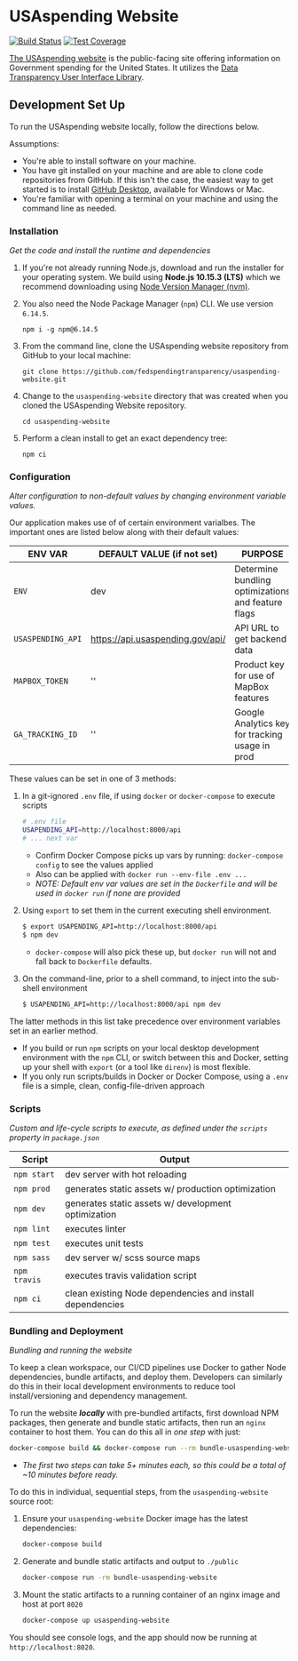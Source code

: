 # USAspending Website

[![Build Status](https://travis-ci.com/fedspendingtransparency/usaspending-website.svg?branch=dev)](https://travis-ci.com/fedspendingtransparency/usaspending-website) [![Test Coverage](https://codeclimate.com/github/fedspendingtransparency/usaspending-website/badges/coverage.svg)](https://codeclimate.com/github/fedspendingtransparency/usaspending-website/coverage)

[The USAspending website](https://www.usaspending.gov/) is the public-facing site offering information on Government spending for the United States. It utilizes the [Data Transparency User Interface Library](https://github.com/fedspendingtransparency/data-transparency-ui).

## Development Set Up
To run the USAspending website locally, follow the directions below.

Assumptions:

* You're able to install software on your machine.
* You have git installed on your machine and are able to clone code repositories from GitHub. If this isn't the case, the easiest way to get started is to install [GitHub Desktop](https://desktop.github.com/ "GitHub desktop"), available for Windows or Mac.
* You're familiar with opening a terminal on your machine and using the command line as needed.

### Installation
_Get the code and install the runtime and dependencies_

1. If you're not already running Node.js, download and run the installer for your operating system. We build using **Node.js 10.15.3 (LTS)** which we recommend downloading using [Node Version Manager (nvm)](https://github.com/nvm-sh/nvm).
2. You also need the Node Package Manager (`npm`) CLI. We use version `6.14.5`.

    ```shell
    npm i -g npm@6.14.5
    ```
3. From the command line, clone the USAspending website repository from GitHub to your local machine:

    ```shell
    git clone https://github.com/fedspendingtransparency/usaspending-website.git
    ```
4. Change to the `usaspending-website` directory that was created when you cloned the USAspending Website repository.

    ```shell
    cd usaspending-website
    ```

5. Perform a clean install to get an exact dependency tree:

    ```shell
    npm ci
    ```

### Configuration
_Alter configuration to non-default values by changing environment variable values._

Our application makes use of of certain environment varialbes. The important ones are listed below along with their default values:

| ENV VAR           | DEFAULT VALUE (if not set)       | PURPOSE 
|-------------------|----------------------------------|----------------------------------------------------|
| `ENV`             | dev                              | Determine bundling optimizations and feature flags | 
| `USASPENDING_API` | https://api.usaspending.gov/api/ | API URL to get backend data                        |
| `MAPBOX_TOKEN`    | ''                               | Product key for use of MapBox features             |
| `GA_TRACKING_ID`  | ''                               | Google Analytics key for tracking usage in prod    |

These values can be set in one of 3 methods:

1. In a git-ignored `.env` file, if using `docker` or `docker-compose` to execute scripts 

    ```bash
    # .env file
    USAPENDING_API=http://localhost:8000/api
    # ... next var
    ```
    - Confirm Docker Compose picks up vars by running: `docker-compose config` to see the values applied
    - Also can be applied with `docker run --env-file .env ...`
    - _NOTE: Default env var values are set in the `Dockerfile` and will be used in `docker run` if none are provided_
2. Using `export` to set them in the current executing shell environment.

    ```bash
    $ export USAPENDING_API=http://localhost:8000/api
    $ npm dev
    ```
    - `docker-compose` will also pick these up, but `docker run` will not and fall back to `Dockerfile` defaults.
3. On the command-line, prior to a shell command, to inject into the sub-shell environment

    ```bash
    $ USAPENDING_API=http://localhost:8000/api npm dev
    ```

The latter methods in this list take precedence over environment variables set in an earlier method. 
- If you build or run `npm` scripts on your local desktop development environment with the `npm` CLI, or switch between this and Docker, setting up your shell with `export` (or a tool like `direnv`) is most flexible. 
- If you only run scripts/builds in Docker or Docker Compose, using a `.env` file is a simple, clean, config-file-driven approach 

### Scripts
_Custom and life-cycle scripts to execute, as defined under the `scripts` property in `package.json`_

| Script       | Output                                                      |
|--------------|-------------------------------------------------------------|
| `npm start`  | dev server with hot reloading                               |
| `npm prod`   | generates static assets w/ production optimization          |
| `npm dev`    | generates static assets w/ development optimization         |
| `npm lint`   | executes linter                                             |
| `npm test`   | executes unit tests                                         |
| `npm sass`   | dev server w/ scss source maps                              |
| `npm travis` | executes travis validation script                           |
| `npm ci`     | clean existing Node dependencies and install dependencies   |

### Bundling and Deployment
_Bundling and running the website_

To keep a clean workspace, our CI/CD pipelines use Docker to gather Node dependencies, bundle artifacts, and deploy them. Developers can similarly do this in their local development environments to reduce tool install/versioning and dependency management.

To run the website _**locally**_ with pre-bundled artifacts, first download NPM packages, then generate and bundle static artifacts, then run an `nginx` container to host them. You can do this all in _one step_ with just:
```bash
docker-compose build && docker-compose run --rm bundle-usaspending-website && docker-compose up usaspending-website
``` 
- _The first two steps can take 5+ minutes each, so this could be a total of ~10 minutes before ready._

To do this in individual, sequential steps, from the `usaspending-website` source root:
1. Ensure your `usaspending-website` Docker image has the latest dependencies:

    ```bash
    docker-compose build
    ```
1. Generate and bundle static artifacts and output to `./public`

    ```bash
    docker-compose run -rm bundle-usaspending-website
    ```
2. Mount the static artifacts to a running container of an nginx image and host at port `8020`

    ```bash
    docker-compose up usaspending-website
    ```

You should see console logs, and the app should now be running at `http://localhost:8020`.
